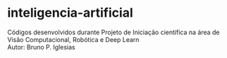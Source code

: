 # inteligencia-artificial
Códigos desenvolvidos durante Projeto de Iniciação científica na área de Visão Computacional, Robótica  e Deep Learn
<br>
Autor: Bruno P. Iglesias
